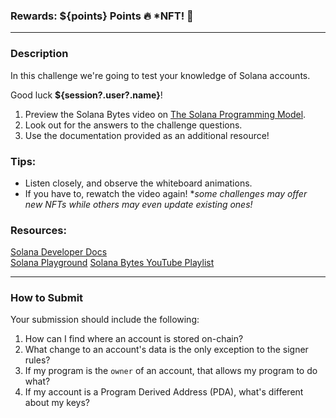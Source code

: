 ### Rewards: ${points} Points 🔥 *NFT! 👻
___
### Description
In this challenge we're going to test your knowledge of Solana accounts.   

Good luck **${session?.user?.name}**!
1. Preview the Solana Bytes video on [The Solana Programming Model](https://www.youtube.com/watch?v=pRYs49MqapI&list=PLilwLeBwGuK51Ji870apdb88dnBr1Xqhm&index=1).
2. Look out for the answers to the challenge questions.
3. Use the documentation provided as an additional resource!
### Tips:
- Listen closely, and observe the whiteboard animations.
- If you have to, rewatch the video again!
**some challenges may offer new NFTs while others may even update existing ones!*
### Resources:
[Solana Developer Docs](https://docs.solana.com/developers)   
[Solana Playground](https://beta.solpg.io/)
[Solana Bytes YouTube Playlist](https://www.youtube.com/playlist?list=PLilwLeBwGuK51Ji870apdb88dnBr1Xqhm)
___
### How to Submit
Your submission should include the following:
1. How can I find where an account is stored on-chain?
2. What change to an account's data is the only exception to the signer rules?
3. If my program is the `owner` of an account, that allows my program to do what?
4. If my account is a Program Derived Address (PDA), what's different about my keys?